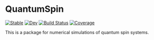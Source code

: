 # QuantumSpin

[![Stable](https://img.shields.io/badge/docs-stable-blue.svg)](https://Shoichiro-Tsutsui.github.io/QuantumSpin.jl/stable)
[![Dev](https://img.shields.io/badge/docs-dev-blue.svg)](https://Shoichiro-Tsutsui.github.io/QuantumSpin.jl/dev)
[![Build Status](https://travis-ci.com/Shoichiro-Tsutsui/QuantumSpin.jl.svg?branch=main)](https://travis-ci.com/Shoichiro-Tsutsui/QuantumSpin.jl)
[![Coverage](https://codecov.io/gh/Shoichiro-Tsutsui/QuantumSpin.jl/branch/main/graph/badge.svg)](https://codecov.io/gh/Shoichiro-Tsutsui/QuantumSpin.jl)

This is a package for numerical simulations of quantum spin systems.
